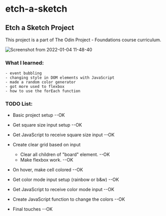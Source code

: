 # etch-a-sketch
## Etch a Sketch Project
This project is a part of The Odin Project - Foundations course curriculum.

![Screenshot from 2022-01-04 11-48-40](https://user-images.githubusercontent.com/85142222/148086066-38ad1db9-b61d-49f0-925a-032876f36491.png)


### What I learned:
    - event bubbling
    - changing style in DOM elements with JavaScript
    - made a random color generator
    - got more used to flexbox
    - how to use the forEach function

### TODO List:
- Basic project setup --OK
- Get square size input setup --OK
- Get JavaScript to receive square size input --OK

- Create clear grid based on input
    - Clear all children of "board" element. --OK
    - Make flexbox work. --OK

- On hover, make cell colored --OK

- Get color mode input setup (rainbow or b&w) --OK
- Get JavaScript to receive color mode input --OK
- Create JavaScript function to change the colors --OK

- Final touches --OK
